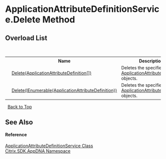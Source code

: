 # ApplicationAttributeDefinitionService.Delete Method 
 


## Overload List
&nbsp;<table><tr><th></th><th>Name</th><th>Description</th></tr><tr><td>![Public method](media/pubmethod.gif "Public method")</td><td><a href="M_Citrix_SDK_AppDNA_ApplicationAttributeDefinitionService_Delete">Delete(ApplicationAttributeDefinition[])</a></td><td>
Deletes the specified <a href="T_Citrix_SDK_AppDNA_ApplicationAttributeDefinition">ApplicationAttributeDefinition</a> objects.</td></tr><tr><td>![Public method](media/pubmethod.gif "Public method")</td><td><a href="M_Citrix_SDK_AppDNA_ApplicationAttributeDefinitionService_Delete_1">Delete(IEnumerable(ApplicationAttributeDefinition))</a></td><td>
Deletes the specified <a href="T_Citrix_SDK_AppDNA_ApplicationAttributeDefinition">ApplicationAttributeDefinition</a> objects.</td></tr></table>&nbsp;
<a href="#applicationattributedefinitionservice.delete-method">Back to Top</a>

## See Also


#### Reference
<a href="T_Citrix_SDK_AppDNA_ApplicationAttributeDefinitionService">ApplicationAttributeDefinitionService Class</a><br /><a href="N_Citrix_SDK_AppDNA">Citrix.SDK.AppDNA Namespace</a><br />